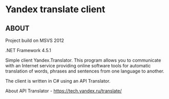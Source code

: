 # Yandex translate client

ABOUT
---------

Project build on MSVS 2012

.NET Framework 4.5.1

Simple client Yandex.Translator. This program allows you to communicate with an Internet 
service providing online software tools for automatic translation of words, phrases and 
sentences from one language to another.

The client is written in C# using an API Translator.

About API Translator - https://tech.yandex.ru/translate/



